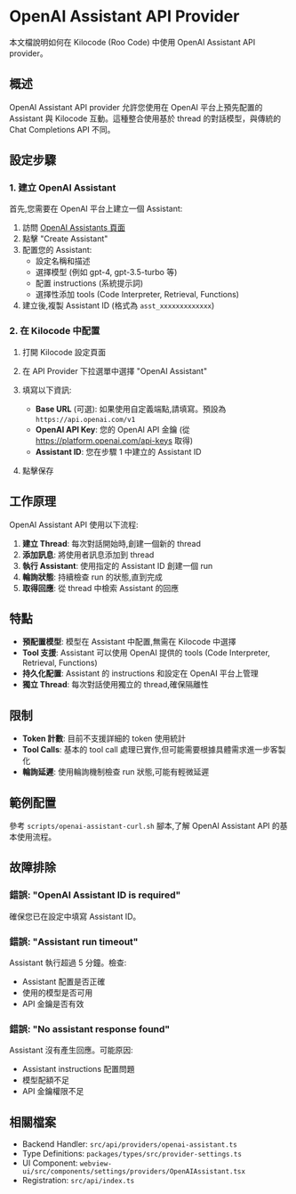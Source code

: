 # OpenAI Assistant API Provider

本文檔說明如何在 Kilocode (Roo Code) 中使用 OpenAI Assistant API provider。

## 概述

OpenAI Assistant API provider 允許您使用在 OpenAI 平台上預先配置的 Assistant 與 Kilocode 互動。這種整合使用基於 thread 的對話模型，與傳統的 Chat Completions API 不同。

## 設定步驟

### 1. 建立 OpenAI Assistant

首先,您需要在 OpenAI 平台上建立一個 Assistant:

1. 訪問 [OpenAI Assistants 頁面](https://platform.openai.com/assistants)
2. 點擊 "Create Assistant"
3. 配置您的 Assistant:
    - 設定名稱和描述
    - 選擇模型 (例如 gpt-4, gpt-3.5-turbo 等)
    - 配置 instructions (系統提示詞)
    - 選擇性添加 tools (Code Interpreter, Retrieval, Functions)
4. 建立後,複製 Assistant ID (格式為 `asst_xxxxxxxxxxxxx`)

### 2. 在 Kilocode 中配置

1. 打開 Kilocode 設定頁面
2. 在 API Provider 下拉選單中選擇 "OpenAI Assistant"
3. 填寫以下資訊:

    - **Base URL** (可選): 如果使用自定義端點,請填寫。預設為 `https://api.openai.com/v1`
    - **OpenAI API Key**: 您的 OpenAI API 金鑰 (從 https://platform.openai.com/api-keys 取得)
    - **Assistant ID**: 您在步驟 1 中建立的 Assistant ID

4. 點擊保存

## 工作原理

OpenAI Assistant API 使用以下流程:

1. **建立 Thread**: 每次對話開始時,創建一個新的 thread
2. **添加訊息**: 將使用者訊息添加到 thread
3. **執行 Assistant**: 使用指定的 Assistant ID 創建一個 run
4. **輪詢狀態**: 持續檢查 run 的狀態,直到完成
5. **取得回應**: 從 thread 中檢索 Assistant 的回應

## 特點

- **預配置模型**: 模型在 Assistant 中配置,無需在 Kilocode 中選擇
- **Tool 支援**: Assistant 可以使用 OpenAI 提供的 tools (Code Interpreter, Retrieval, Functions)
- **持久化配置**: Assistant 的 instructions 和設定在 OpenAI 平台上管理
- **獨立 Thread**: 每次對話使用獨立的 thread,確保隔離性

## 限制

- **Token 計數**: 目前不支援詳細的 token 使用統計
- **Tool Calls**: 基本的 tool call 處理已實作,但可能需要根據具體需求進一步客製化
- **輪詢延遲**: 使用輪詢機制檢查 run 狀態,可能有輕微延遲

## 範例配置

參考 `scripts/openai-assistant-curl.sh` 腳本,了解 OpenAI Assistant API 的基本使用流程。

## 故障排除

### 錯誤: "OpenAI Assistant ID is required"

確保您已在設定中填寫 Assistant ID。

### 錯誤: "Assistant run timeout"

Assistant 執行超過 5 分鐘。檢查:

- Assistant 配置是否正確
- 使用的模型是否可用
- API 金鑰是否有效

### 錯誤: "No assistant response found"

Assistant 沒有產生回應。可能原因:

- Assistant instructions 配置問題
- 模型配額不足
- API 金鑰權限不足

## 相關檔案

- Backend Handler: `src/api/providers/openai-assistant.ts`
- Type Definitions: `packages/types/src/provider-settings.ts`
- UI Component: `webview-ui/src/components/settings/providers/OpenAIAssistant.tsx`
- Registration: `src/api/index.ts`
